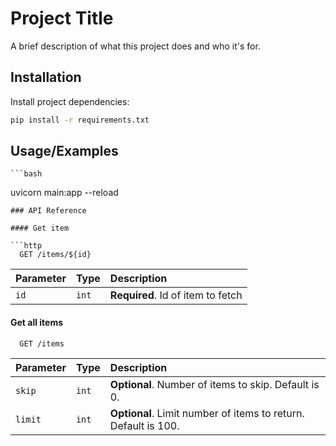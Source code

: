 # Project Title

A brief description of what this project does and who it's for.

## Installation

Install project dependencies:

```bash
pip install -r requirements.txt
```

## Usage/Examples

    ```bash

uvicorn main:app --reload

````
### API Reference

#### Get item

```http
  GET /items/${id}
````

| Parameter | Type  | Description                       |
| :-------- | :---- | :-------------------------------- |
| `id`      | `int` | **Required**. Id of item to fetch |

#### Get all items

```http
  GET /items
```

| Parameter | Type  | Description                                                    |
| :-------- | :---- | :------------------------------------------------------------- |
| `skip`    | `int` | **Optional**. Number of items to skip. Default is 0.           |
| `limit`   | `int` | **Optional**. Limit number of items to return. Default is 100. |

